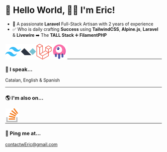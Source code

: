 # 👋 Hello World, 👨‍💻 I'm Eric!

- 🎯 A passionate **Laravel** Full-Stack Artisan with 2 years of experience
- ✅ Who is daily crafting **Success** using **TailwindCSS**, **Alpine.js**, **Laravel** & **Livewire** ➡️ The **TALL Stack** ➕ **FilamentPHP**

<a href="https://tailwindcss.com/">
  <img
    align="left"
    alt="TailwindCSS"
    title="TailwindCSS"
    width="50px"
    src="https://github.com/devicons/devicon/blob/v2.16.0/icons/tailwindcss/tailwindcss-original.svg"
  />
</a>

<a href="https://alpinejs.dev/">
  <img
    align="left"
    alt="AlpineJS"
    title="AlpineJS"
    width="50px"
    src="https://github.com/devicons/devicon/blob/v2.16.0/icons/alpinejs/alpinejs-original.svg"
  />
</a>

<a href="https://laravel.com/">
  <img
    align="left"
    alt="Laravel"
    title="Laravel"
    width="50px"
    src="https://github.com/devicons/devicon/blob/v2.16.0/icons/laravel/laravel-original.svg"
  />
</a>

<a href="https://livewire.laravel.com/">
  <img
    align="left"
    alt="Livewire"
    title="Livewire"
    width="50px"
    src="https://github.com/devicons/devicon/blob/v2.16.0/icons/livewire/livewire-original.svg"
  />
</a>

<br>
<br>

---

### 💬 I speak...

Catalan, English & Spanish

---

### 🌎 I'm also on...

<a href="https://stackoverflow.com/users/14569750/ericmp">
  <img
    align="left"
    alt="StackOverflow"
    title="StackOverflow"
    width="45px"
    src="https://github.com/devicons/devicon/blob/v2.16.0/icons/stackoverflow/stackoverflow-original.svg"
  />
</a>

<br>
<br>

---

### 📮 Ping me at... 

contactwEric@gmail.com
